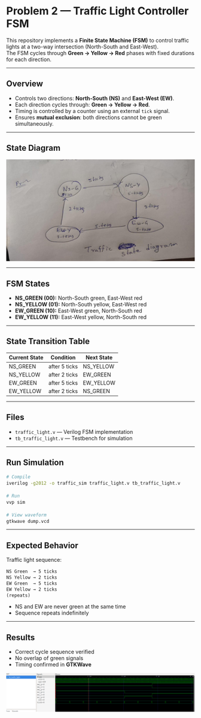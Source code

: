 # Problem 2 — Traffic Light Controller FSM

This repository implements a **Finite State Machine (FSM)** to control traffic lights at a two-way intersection (North-South and East-West).  
The FSM cycles through **Green → Yellow → Red** phases with fixed durations for each direction.

---

## Overview

- Controls two directions: **North-South (NS)** and **East-West (EW)**.
- Each direction cycles through: **Green → Yellow → Red**.
- Timing is controlled by a counter using an external `tick` signal.
- Ensures **mutual exclusion**: both directions cannot be green simultaneously.

---

## State Diagram

![FSM Diagram](fsm.jpg)

---

## FSM States

- **NS_GREEN (00):** North-South green, East-West red
- **NS_YELLOW (01):** North-South yellow, East-West red
- **EW_GREEN (10):** East-West green, North-South red
- **EW_YELLOW (11):** East-West yellow, North-South red

---

## State Transition Table

| Current State | Condition     | Next State |
| ------------- | ------------- | ---------- |
| NS_GREEN      | after 5 ticks | NS_YELLOW  |
| NS_YELLOW     | after 2 ticks | EW_GREEN   |
| EW_GREEN      | after 5 ticks | EW_YELLOW  |
| EW_YELLOW     | after 2 ticks | NS_GREEN   |

---

## Files

- `traffic_light.v` — Verilog FSM implementation
- `tb_traffic_light.v` — Testbench for simulation

---

## Run Simulation

```bash
# Compile
iverilog -g2012 -o traffic_sim traffic_light.v tb_traffic_light.v

# Run
vvp sim

# View waveform
gtkwave dump.vcd
```

---

## Expected Behavior

Traffic light sequence:

```
NS Green  → 5 ticks
NS Yellow → 2 ticks
EW Green  → 5 ticks
EW Yellow → 2 ticks
(repeats)
```

- NS and EW are never green at the same time
- Sequence repeats indefinitely

---

## Results

- Correct cycle sequence verified
- No overlap of green signals
- Timing confirmed in **GTKWave**

![Waveform](waves/waves.png)
